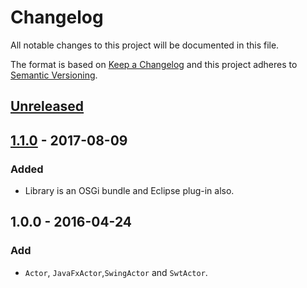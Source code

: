 Changelog
=========

All notable changes to this project will be documented in this file.

The format is based on [Keep a Changelog](http://keepachangelog.com/en/1.0.0/)
and this project adheres to [Semantic Versioning](http://semver.org/spec/v2.0.0.html).

## [Unreleased]

## [1.1.0] - 2017-08-09

### Added

*   Library is an OSGi bundle and Eclipse plug-in also.

## 1.0.0 - 2016-04-24

### Add

*   `Actor`, `JavaFxActor`,`SwingActor` and `SwtActor`.


[Unreleased]: https://github.com/falkoschumann/java-actors/compare/v1.1.0...HEAD
[1.1.0]: https://github.com/falkoschumann/java-actors/compare/v1.0.0...V1.1.0
